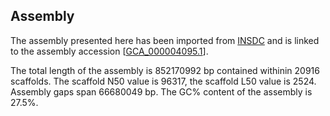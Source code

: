 **Assembly**
--------

The assembly presented here has been imported from [INSDC](http://www.insdc.org) and is linked to the assembly accession [[GCA_000004095.1](http://www.ebi.ac.uk/ena/data/view/GCA_000004095.1)].

The total length of the assembly is 852170992 bp contained withinin 20916 scaffolds.
The scaffold N50 value is 96317, the scaffold L50 value is 2524.
Assembly gaps span 66680049 bp. The GC% content of the assembly is 27.5%.
